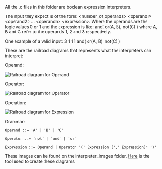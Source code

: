 All the .c files in this folder are boolean expression interpreters.

The input they expect is of the form: &lt;number_of_operands&gt; &lt;operand1&gt; &lt;operand2&gt; ... &lt;operandn&gt; &lt;expression&gt;. Where the operands are the logic values 0 or 1 and the expression is like: and( or(A, B), not(C) ) where A, B and C refer to the operands 1, 2 and 3 respectively.

One example of a valid input: 3 1 1 1 and( or(A, B), not(C) )

These are the railroad diagrams that represents what the interpreters can interpret:

Operand:

<img alt="Railroad diagram for Operand" src="./interpreter_images/Operand"></img>

Operator:

<img alt="Railroad diagram for Operator" src="./interpreter_images/Operator"></img>

Operation:

<img alt="Railroad diagram for Expression" src="./interpreter_images/Expression"></img>

Grammar:

```
Operand ::= 'A' | 'B' | 'C'

Operator ::= 'not' | 'and' | 'or'

Expression ::= Operand | Operator '(' Expression (',' Expression)* ')'
```

These images can be found on the interpreter_images folder. [Here](http://www.bottlecaps.de/rr/ui) is the tool used to create these diagrams.
